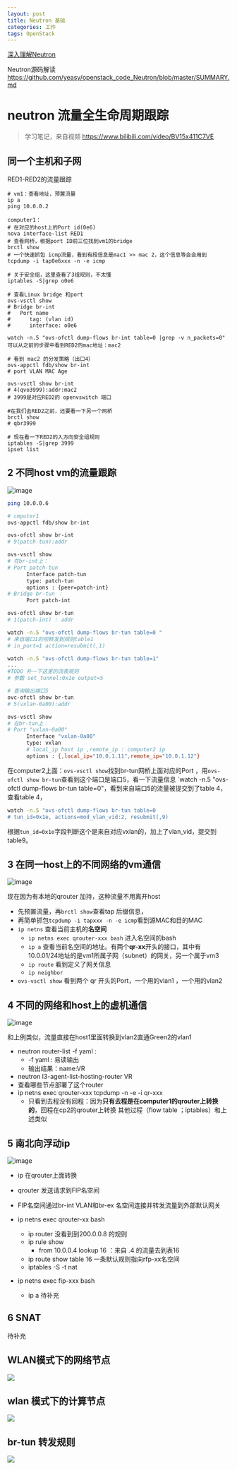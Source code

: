 ```yaml
---
layout: post
title: Neutron 基础
categories: 工作
tags: OpenStack
---
```

[深入理解Neutron](https://github.com/yeasy/openstack_understand_Neutron/blob/master/SUMMARY.md)

Neutron源码解读
https://github.com/yeasy/openstack_code_Neutron/blob/master/SUMMARY.md

# neutron 流量全生命周期跟踪
> 学习笔记，来自视频 https://www.bilibili.com/video/BV15x411C7VE 

## 同一个主机和子网
RED1-RED2的流量跟踪

```
# vm1：查看地址，预置流量
ip a
ping 10.0.0.2

computer1：
# 在对应的host上的Port id(0e6)
nova interface-list RED1
# 查看网桥，根据port ID前三位找到vm1的bridge
brctl show
# 一个快速抓包 icmp流量，看到有段信息是mac1 >> mac 2，这个信息等会会用到
tcpdump -i tap0e6xxx -n -e icmp

# 关于安全组，这里查看了3组规则，不太懂
iptables -S|grep o0e6

# 查看Linux bridge 和port
ovs-vsctl show
# Bridge br-int
#   Port name
#      tag: (vlan id)
#      interface: o0e6

watch -n.5 "ovs-ofctl dump-flows br-int table=0 |grep -v n_packets=0"
可以从之前的步骤中看到RED2的mac地址：mac2

# 看到 mac2 的分发策略（出口4）
ovs-appctl fdb/show br-int
# port VLAN MAC Age

ovs-vsctl show br-int
# 4(qvo3999):addr:mac2
# 3999是对应RED2的 openvswitch 端口

#在我们去RED2之前，还要看一下另一个网桥
brctl show
# qbr3999

# 现在看一下RED2的入方向安全组规则
iptables -S|grep 3999
ipset list
```

## 2 不同host vm的流量跟踪
![image](https://user-images.githubusercontent.com/27620242/79688707-95defe00-8282-11ea-9a86-d8fe79c38367.png)

```bash
ping 10.0.0.6

# cmputer1
ovs-appctl fdb/show br-int

ovs-ofctl show br-int
# 9(patch-tun):addr 

ovs-vsctl show
# 在br-int上：
# Port patch-tun
      Interface patch-tun
      type: patch-tun
      options : {peer=patch-int}
# Bridge br-tun ：
      Port patch-int

ovs-ofctl show br-tun
# 1(patch-int) : addr 

watch -n.5 "ovs-ofctl dump-flows br-tun table=0 "
# 来自端口1的呗转发到规则table1
# in_port=1 action=resubmit(,1)

watch -n.5 "ovs-ofctl dump-flows br-tun table=1"
...
#TODO 补一下这里的流表规则
# 参数 set_tunnel:0x1e output=5

# 查询输出端口5
ovc-ofctl show br-tun
# 5(vxlan-0a00):addr

ovs-vsctl show
# 在br-tun上：
# Port "vxlan-0a00"
      Interface "vxlan-0a00"
      type: vxlan
      # local_ip host ip ,remote_ip : computer2 ip
      options : {,local_ip="10.0.1.11",remote_ip="10.0.1.12"}
```
在computer2上面：`ovs-vsctl show`找到br-tun网桥上面对应的Port ，用`ovs-ofctl show br-tun`查看到这个端口是端口5，看一下流量信息 `watch -n.5 "ovs-ofctl dump-flows br-tun table=0"，看到来自端口5的流量被提交到了table 4，查看table 4，
```bash
watch -n.5 "ovs-ofctl dump-flows br-tun table=0
# tun_id=0x1e, actions=mod_vlan_vid:2, resubmit(,9)
```
根据`tun_id=0x1e`字段判断这个是来自对应vxlan的，加上了vlan_vid，提交到table9。

## 3 在同一host上的不同网络的vm通信

![image](https://user-images.githubusercontent.com/27620242/79690747-9ed5cc80-828e-11ea-82d4-553eb92b2bf2.png)

现在因为有本地的qrouter 加持，这种流量不用离开host
* 先预置流量，再`brctl show`查看tap 后缀信息，
* 再简单抓包`tcpdump -i tapxxx -n -e icmp`看到源MAC和目的MAC
* `ip netns` 查看当前主机的**名空间**
  * `ip netns exec qrouter-xxx bash` 进入名空间的bash
  * `ip a` 查看当前名空间的地址。有两个**qr-xx**开头的接口，其中有10.0.01/24地址的是vm1所属子网（subnet）的网关，另一个属于vm3
  * `ip route` 看到定义了网关信息
  * `ip neighbor` 
* `ovs-vsctl show` 看到两个 qr 开头的Port，一个用的vlan1 ，一个用的vlan2

## 4 不同的网络和host上的虚机通信

![image](https://user-images.githubusercontent.com/27620242/79691199-b3b35f80-8290-11ea-9267-91327b91e661.png)

和上例类似，流量直接在host1里面转换到vlan2直通Green2的vlan1
* neutron router-list -f yaml :
  * -f yaml : 易读输出
  * 输出结果：name:VR
*  neutron l3-agent-list-hosting-router VR
  * 查看哪些节点部署了这个router
* ip netns exec qrouter-xxx tcpdump -n -e -i qr-xxx
  * 只看到去程没有回程：因为**只有去程是在computer1的qrouter上转换的**，回程在cp2的qrouter上转换 
其他过程（flow table ；iptables）和上述类似

## 5 南北向浮动ip

![image](https://user-images.githubusercontent.com/27620242/79691594-2b828980-8293-11ea-918a-9df08b4c11cd.png)

* ip 在qrouter上面转换
* qrouter 发送请求到FIP名空间
* FIP名空间通过br-int VLAN和br-ex 名空间连接并转发流量到外部默认网关


* ip netns exec qrouter-xx bash 
  * ip router 没看到到200.0.0.8 的规则
  * ip rule show 
    * from 10.0.0.4 lookup 16 ：来自 .4 的流量去到表16
  * ip route show table 16 一条默认规则指向rfp-xx名空间
  * iptables -S -t nat
* ip netns exec fip-xxx bash 
  * ip a 待补充

## 6 SNAT

待补充



## WLAN模式下的网络节点
![](https://pic.downk.cc/item/5e918364504f4bcb0498a4a5.jpg)

## wlan 模式下的计算节点
![](https://pic.downk.cc/item/5e918837504f4bcb049d8667.jpg)

## br-tun 转发规则
![](https://pic.downk.cc/item/5e91c7c6504f4bcb04dcf0aa.jpg)

